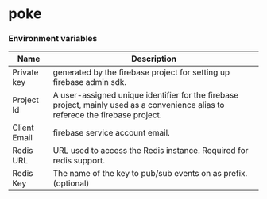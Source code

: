 # poke


### Environment variables

| Name | Description |
| ---- |-------------|
| Private key | generated by the firebase project for setting up firebase admin sdk. |
| Project Id | A user-assigned unique identifier for the firebase project, mainly used as a convenience alias to referece the firebase project. |
| Client Email | firebase service account email. |
| Redis URL | URL used to access the Redis instance. Required for redis support. |
| Redis Key | The name of the key to pub/sub events on as prefix. (optional) |


